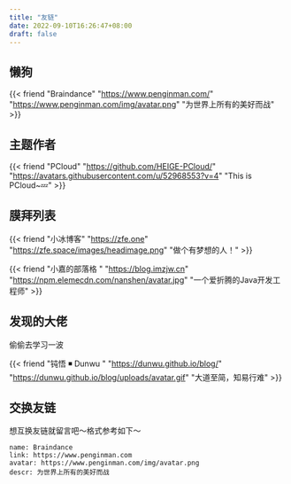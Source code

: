 ```yaml
---
title: "友链"
date: 2022-09-10T16:26:47+08:00
draft: false
---
```


## 懒狗
{{< friend "Braindance" "https://www.penginman.com/" "https://www.penginman.com/img/avatar.png" "为世界上所有的美好而战" >}}

## 主题作者
{{< friend "PCloud" "https://github.com/HEIGE-PCloud/" "https://avatars.githubusercontent.com/u/52968553?v=4" "This is PCloud~💤" >}}

## 膜拜列表

{{< friend "小冰博客" "https://zfe.one" "https://zfe.space/images/headimage.png" "做个有梦想的人！" >}}

{{< friend "小嘉的部落格 " "https://blog.imzjw.cn" "https://npm.elemecdn.com/nanshen/avatar.jpg" "一个爱折腾的Java开发工程师" >}}



## 发现的大佬

偷偷去学习一波

{{< friend "钝悟 ◾ Dunwu " "https://dunwu.github.io/blog/" "https://dunwu.github.io/blog/uploads/avatar.gif" "大道至简，知易行难" >}}




## 交换友链

想互换友链就留言吧～格式参考如下～
```
name: Braindance
link: https://www.penginman.com
avatar: https://www.penginman.com/img/avatar.png
descr: 为世界上所有的美好而战
```
